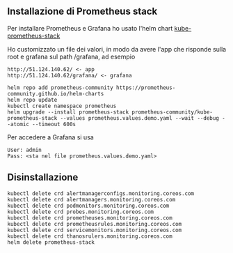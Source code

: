## Installazione di Prometheus stack
Per installare Prometheus e Grafana ho usato l'helm chart [kube-prometheus-stack](https://github.com/prometheus-community/helm-charts/blob/main/charts/kube-prometheus-stack/README.md)

Ho customizzato un file dei valori, in modo da avere l'app che risponde sulla root e grafana sul path /grafana, ad esempio
```
http://51.124.140.62/ <- app
http://51.124.140.62/grafana/ <- grafana
```

```console
helm repo add prometheus-community https://prometheus-community.github.io/helm-charts
helm repo update
kubectl create namespace prometheus
helm upgrade --install prometheus-stack prometheus-community/kube-prometheus-stack --values prometheus.values.demo.yaml --wait --debug --atomic --timeout 600s
```

Per accedere a Grafana si usa
```
User: admin
Pass: <sta nel file prometheus.values.demo.yaml>
```

## Disinstallazione
```console
kubectl delete crd alertmanagerconfigs.monitoring.coreos.com
kubectl delete crd alertmanagers.monitoring.coreos.com
kubectl delete crd podmonitors.monitoring.coreos.com
kubectl delete crd probes.monitoring.coreos.com
kubectl delete crd prometheuses.monitoring.coreos.com
kubectl delete crd prometheusrules.monitoring.coreos.com
kubectl delete crd servicemonitors.monitoring.coreos.com
kubectl delete crd thanosrulers.monitoring.coreos.com
helm delete prometheus-stack
```